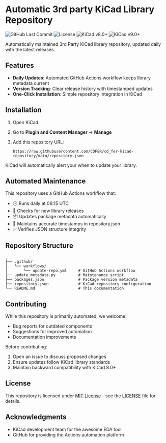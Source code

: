 # Automatic 3rd party KiCad Library Repository

![GitHub Last Commit](https://img.shields.io/github/last-commit/CDFER/cd_fer-kicad-repository)
![License](https://img.shields.io/badge/License-MIT-blue)
![KiCad v8.0+](https://img.shields.io/badge/KiCad-8.0%2B-red)
![KiCad v9.0+](https://img.shields.io/badge/KiCad-9.0%2B-red)

Automatically maintained 3rd Party KiCad library repository, updated daily with the latest releases.

## Features

- **Daily Updates**: Automated GitHub Actions workflow keeps library metadata current
- **Version Tracking**: Clear release history with timestamped updates
- **One-Click Installation**: Simple repository integration in KiCad

## Installation

1. Open KiCad
2. Go to **Plugin and Content Manager** → **Manage**
3. Add this repository URL:

   ```
   https://raw.githubusercontent.com/CDFER/cd_fer-kicad-repository/main/repository.json
   ```

KiCad will automatically alert your when to update your library.

## Automated Maintenance

This repository uses a GitHub Actions workflow that:

- 🕒 Runs daily at 06:15 UTC
- 🔄 Checks for new library releases
- 📦 Updates package metadata automatically
- 📅 Maintains accurate timestamps in repository.json
- ✅ Verifies JSON structure integrity

## Repository Structure

```
.
├── .github/
│   └── workflows/
│       └── update-repo.yml     # GitHub Actions workflow
├── update_metadata.py          # Maintenance script
├── packages.json               # Package version metadata
├── repository.json             # KiCad repository configuration
└── README.md                   # This documentation
```

## Contributing

While this repository is primarily automated, we welcome:

- Bug reports for outdated components
- Suggestions for improved automation
- Documentation improvements

Before contributing:

1. Open an issue to discuss proposed changes
2. Ensure updates follow KiCad library standards
3. Maintain backward compatibility with KiCad 8.0+

## License

This repository is licensed under [MIT License](LICENSE) - see the [LICENSE](LICENSE) file for details.

## Acknowledgments

- KiCad development team for the awesome EDA tool
- GitHub for providing the Actions automation platform
